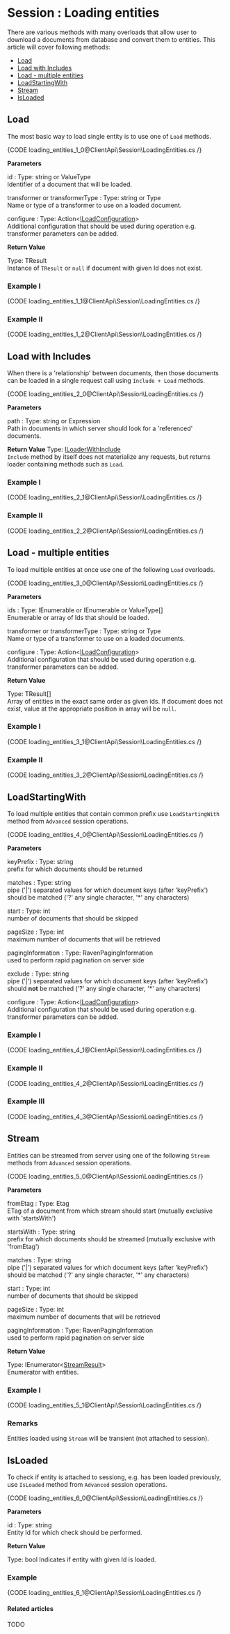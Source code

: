 # Session : Loading entities

There are various methods with many overloads that allow user to download a documents from database and convert them to entities. This article will cover following methods:

- [Load]()
- [Load with Includes]()
- [Load - multiple entities]()
- [LoadStartingWith]()
- [Stream]()
- [IsLoaded]()

## Load

The most basic way to load single entity is to use one of `Load` methods.

{CODE loading_entities_1_0@ClientApi\Session\LoadingEntities.cs /}

**Parameters**

id
:   Type: string or ValueType   
Identifier of a document that will be loaded.

transformer or transformerType
:   Type: string or Type   
Name or type of a transformer to use on a loaded document.

configure
:   Type: Action<[ILoadConfiguration]()>   
Additional configuration that should be used during operation e.g. transformer parameters can be added.

**Return Value**

Type: TResult   
Instance of `TResult` or `null` if document with given Id does not exist.

### Example I

{CODE loading_entities_1_1@ClientApi\Session\LoadingEntities.cs /}

### Example II

{CODE loading_entities_1_2@ClientApi\Session\LoadingEntities.cs /}

## Load with Includes

When there is a 'relationship' between documents, then those documents can be loaded in a single request call using `Include + Load` methods.

{CODE loading_entities_2_0@ClientApi\Session\LoadingEntities.cs /}

**Parameters**

path
:   Type: string or Expression   
Path in documents in which server should look for a 'referenced' documents.

**Return Value**
Type: [ILoaderWithInclude]()   
`Include` method by itself does not materialize any requests, but returns loader containing methods such as `Load`.

### Example I

{CODE loading_entities_2_1@ClientApi\Session\LoadingEntities.cs /}

### Example II

{CODE loading_entities_2_2@ClientApi\Session\LoadingEntities.cs /}

## Load - multiple entities

To load multiple entities at once use one of the following `Load` overloads.

{CODE loading_entities_3_0@ClientApi\Session\LoadingEntities.cs /}

**Parameters**

ids
:   Type: IEnumerable<string> or IEnumerable<ValueType> or ValueType[]   
Enumerable or array of Ids that should be loaded.

transformer or transformerType
:   Type: string or Type   
Name or type of a transformer to use on a loaded documents.

configure
:   Type: Action<[ILoadConfiguration]()>   
Additional configuration that should be used during operation e.g. transformer parameters can be added.

**Return Value**

Type: TResult[]   
Array of entities in the exact same order as given ids. If document does not exist, value at the appropriate position in array will be `null`.

### Example I

{CODE loading_entities_3_1@ClientApi\Session\LoadingEntities.cs /}

### Example II

{CODE loading_entities_3_2@ClientApi\Session\LoadingEntities.cs /}

## LoadStartingWith

To load multiple entities that contain common prefix use `LoadStartingWith` method from `Advanced` session operations.

{CODE loading_entities_4_0@ClientApi\Session\LoadingEntities.cs /}

**Parameters**   

keyPrefix
:   Type: string   
prefix for which documents should be returned 

matches
:   Type: string   
pipe ('|') separated values for which document keys (after 'keyPrefix') should be matched ('?' any single character, '*' any characters)  

start
:   Type: int   
number of documents that should be skipped 

pageSize
:   Type: int   
maximum number of documents that will be retrieved

pagingInformation
:   Type: RavenPagingInformation   
used to perform rapid pagination on server side 

exclude
:   Type: string   
pipe ('|') separated values for which document keys (after 'keyPrefix') should **not** be matched ('?' any single character, '*' any characters)       

configure
:   Type: Action<[ILoadConfiguration]()>   
Additional configuration that should be used during operation e.g. transformer parameters can be added.

### Example I

{CODE loading_entities_4_1@ClientApi\Session\LoadingEntities.cs /}

### Example II

{CODE loading_entities_4_2@ClientApi\Session\LoadingEntities.cs /}

### Example III

{CODE loading_entities_4_3@ClientApi\Session\LoadingEntities.cs /}

## Stream

Entities can be streamed from server using one of the following `Stream` methods from `Advanced` session operations.

{CODE loading_entities_5_0@ClientApi\Session\LoadingEntities.cs /}

**Parameters**   

fromEtag
:   Type: Etag   
ETag of a document from which stream should start (mutually exclusive with 'startsWith')   

startsWith
:   Type: string   
prefix for which documents should be streamed (mutually exclusive with 'fromEtag')   

matches
:   Type: string   
pipe ('|') separated values for which document keys (after 'keyPrefix') should be matched ('?' any single character, '*' any characters)

start
:   Type: int   
number of documents that should be skipped   

pageSize
:   Type: int   
maximum number of documents that will be retrieved

pagingInformation
:   Type: RavenPagingInformation   
used to perform rapid pagination on server side    

**Return Value**

Type: IEnumerator<[StreamResult]()>   
Enumerator with entities.

### Example I

{CODE loading_entities_5_1@ClientApi\Session\LoadingEntities.cs /}

### Remarks

Entities loaded using `Stream` will be transient (not attached to session).

## IsLoaded

To check if entity is attached to sessiong, e.g. has been loaded previously, use `IsLoaded` method from `Advanced` session operations.

{CODE loading_entities_6_0@ClientApi\Session\LoadingEntities.cs /}

**Parameters**

id
:   Type: string   
Entity Id for which check should be performed.

**Return Value**

Type: bool
Indicates if entity with given Id is loaded.

### Example

{CODE loading_entities_6_1@ClientApi\Session\LoadingEntities.cs /}

#### Related articles

TODO